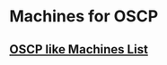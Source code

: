 # Machines for OSCP

## <a href='https://docs.google.com/spreadsheets/d/1dwSMIAPIam0PuRBkCiDI88pU3yzrqqHkDtBngUHNCw8/edit#gid=0' target="blank">OSCP like Machines List</a>